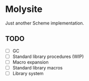 # Molysite

Just another Scheme implementation.

## TODO

* [ ] GC
* [ ] Standard library procedures (WIP)
* [ ] Macro expansion
* [ ] Standard library macros
* [ ] Library system
